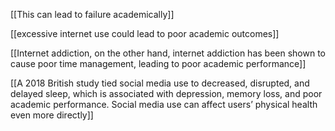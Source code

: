 [[This can lead to failure academically]]

[[excessive internet use could lead to poor academic outcomes]]

[[Internet addiction, on the other hand, internet addiction has been shown to cause poor time management, leading to poor academic performance]]

[[A 2018 British study tied social media use to decreased, disrupted, and delayed sleep, which is associated with depression, memory loss, and poor academic performance. Social media use can affect users’ physical health even more directly]]

